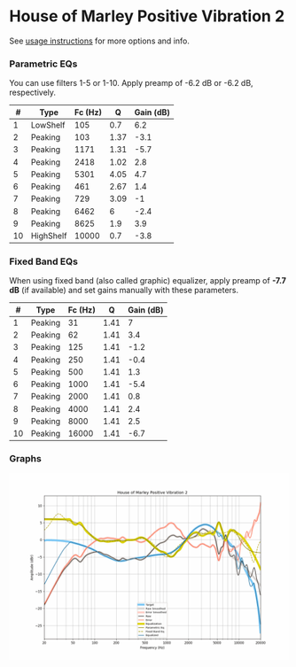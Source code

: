 # House of Marley Positive Vibration 2
See [usage instructions](https://github.com/jaakkopasanen/AutoEq#usage) for more options and info.

### Parametric EQs
You can use filters 1-5 or 1-10. Apply preamp of -6.2 dB or -6.2 dB, respectively.

|   # | Type      |   Fc (Hz) |    Q |   Gain (dB) |
|-----|-----------|-----------|------|-------------|
|   1 | LowShelf  |       105 | 0.7  |         6.2 |
|   2 | Peaking   |       103 | 1.37 |        -3.1 |
|   3 | Peaking   |      1171 | 1.31 |        -5.7 |
|   4 | Peaking   |      2418 | 1.02 |         2.8 |
|   5 | Peaking   |      5301 | 4.05 |         4.7 |
|   6 | Peaking   |       461 | 2.67 |         1.4 |
|   7 | Peaking   |       729 | 3.09 |        -1   |
|   8 | Peaking   |      6462 | 6    |        -2.4 |
|   9 | Peaking   |      8625 | 1.9  |         3.9 |
|  10 | HighShelf |     10000 | 0.7  |        -3.8 |

### Fixed Band EQs
When using fixed band (also called graphic) equalizer, apply preamp of **-7.7 dB** (if available) and set gains manually with these parameters.

|   # | Type    |   Fc (Hz) |    Q |   Gain (dB) |
|-----|---------|-----------|------|-------------|
|   1 | Peaking |        31 | 1.41 |         7   |
|   2 | Peaking |        62 | 1.41 |         3.4 |
|   3 | Peaking |       125 | 1.41 |        -1.2 |
|   4 | Peaking |       250 | 1.41 |        -0.4 |
|   5 | Peaking |       500 | 1.41 |         1.3 |
|   6 | Peaking |      1000 | 1.41 |        -5.4 |
|   7 | Peaking |      2000 | 1.41 |         0.8 |
|   8 | Peaking |      4000 | 1.41 |         2.4 |
|   9 | Peaking |      8000 | 1.41 |         2.5 |
|  10 | Peaking |     16000 | 1.41 |        -6.7 |

### Graphs
![](./House%20of%20Marley%20Positive%20Vibration%202.png)
